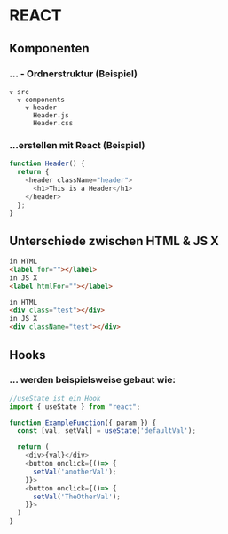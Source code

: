 # REACT

## Komponenten

### ... - Ordnerstruktur (Beispiel)

```
⩔ src
  ⩔ components
    ⩔ header
      Header.js
      Header.css
```

### ...erstellen mit React (Beispiel)

```javascript
function Header() {
  return {
    <header className="header">
      <h1>This is a Header</h1>
    </header>
  };
}
```

## Unterschiede zwischen HTML & JS X

```html
in HTML
<label for=""></label>
in JS X
<label htmlFor=""></label>

in HTML
<div class="test"></div>
in JS X
<div className="test"></div>
```

## Hooks

### ... werden beispielsweise gebaut wie:

```javascript
//useState ist ein Hook
import { useState } from "react";

function ExampleFunction({ param }) {
  const [val, setVal] = useState('defaultVal');

  return (
    <div>{val}</div>
    <button onclick={()=> {
      setVal('anotherVal');
    }}>
    <button onclick={()=> {
      setVal('TheOtherVal');
    }}>
  )
}
```
